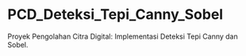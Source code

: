 # PCD_Deteksi_Tepi_Canny_Sobel
Proyek Pengolahan Citra Digital: Implementasi Deteksi Tepi Canny dan Sobel.
